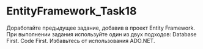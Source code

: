 # EntityFramework_Task18

Доработайте предыдущее задание, добавив в проект Entity Framework. При выполнении задания используйте один из двух подходов:
Database First.
Code First.
Избавьтесь от использования ADO.NET.